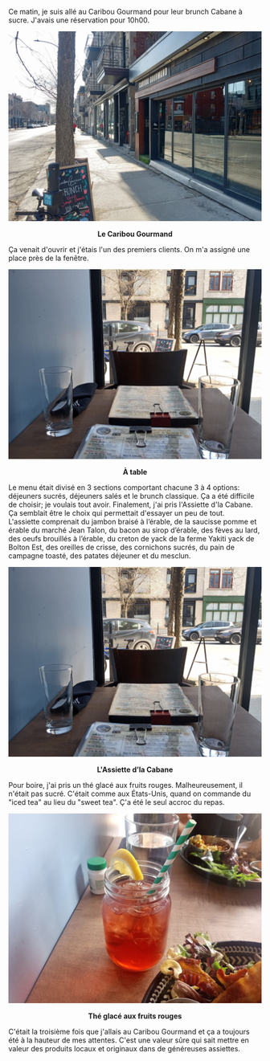 Ce matin, je suis allé au Caribou Gourmand pour leur brunch Cabane à sucre. J'avais une réservation pour 10h00.

![Le Caribou Gourmand](/assets/2025/03/20250322_caribou-gourmand/caribou.jpg)
<p align="center"><b>Le Caribou Gourmand</b></p>

Ça venait d'ouvrir et j'étais l'un des premiers clients. On m'a assigné une place près de la fenêtre.

![À table](/assets/2025/03/20250322_caribou-gourmand/table.jpg)
<p align="center"><b>À table</b></p>

Le menu était divisé en 3 sections comportant chacune 3 à 4 options: déjeuners sucrés, déjeuners salés et le brunch classique. Ça a été difficile de choisir; je voulais tout avoir. Finalement, j'ai pris l'Assiette d'la Cabane. Ça semblait être le choix qui permettait d'essayer un peu de tout.  
L'assiette comprenait du jambon braisé à l’érable, de la saucisse pomme et érable du marché Jean Talon, du bacon au sirop d’érable, des fèves au lard, des oeufs brouillés à l’érable, du creton de yack de la ferme Yakiti yack de Bolton Est, des oreilles de crisse, des cornichons sucrés, du pain de campagne toasté, des patates déjeuner et du mesclun.

![Assiette d’la Cabane](/assets/2025/03/20250322_caribou-gourmand/table.jpg)
<p align="center"><b>L'Assiette d’la Cabane</b></p>

Pour boire, j'ai pris un thé glacé aux fruits rouges. Malheureusement, il n'était pas sucré. C'était comme aux États-Unis, quand on commande du "iced tea" au lieu du "sweet tea". Ç'a été le seul accroc du repas.

![Thé glacé aux fruits rouges](/assets/2025/03/20250322_caribou-gourmand/theglace.jpg)
<p align="center"><b>Thé glacé aux fruits rouges</b></p>

C'était la troisième fois que j'allais au Caribou Gourmand et ça a toujours été à la hauteur de mes attentes. C'est une valeur sûre qui sait mettre en valeur des produits locaux et originaux dans de généreuses assiettes.
